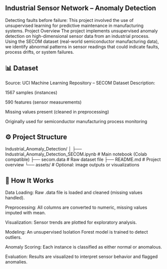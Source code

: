 ## Industrial Sensor Network – Anomaly Detection 
Detecting faults before failure: This project involved the use of unsupervised learning for predictive maintenance in manufacturing systems. 
Project Overview
The project implements unsupervised anomaly detection on high-dimensional sensor data from an industrial process. Using the SECOM dataset (real-world semiconductor manufacturing data), we identify abnormal patterns in sensor readings that could indicate faults, process drifts, or system failures.

## 📊 Dataset
Source: UCI Machine Learning Repository – SECOM Dataset
Description:

1567 samples (instances)

590 features (sensor measurements)

Missing values present (cleaned in preprocessing)

Originally used for semiconductor manufacturing process monitoring

## ⚙️ Project Structure
Industrial_Anomaly_Detection/
│
├── Industrial_Anomaly_Detection_SECOM.ipynb   # Main notebook (Colab compatible)
├── secom.data                                 # Raw dataset file
├── README.md                                  # Project overview
└── assets/                                    # Optional: image outputs or visualizations

## 🚀 How It Works
Data Loading: Raw .data file is loaded and cleaned (missing values handled).

Preprocessing: All columns are converted to numeric, missing values imputed with mean.

Visualization: Sensor trends are plotted for exploratory analysis.

Modeling: An unsupervised Isolation Forest model is trained to detect outliers.

Anomaly Scoring: Each instance is classified as either normal or anomalous.

Evaluation: Results are visualized to interpret sensor behavior and flagged anomalies.

